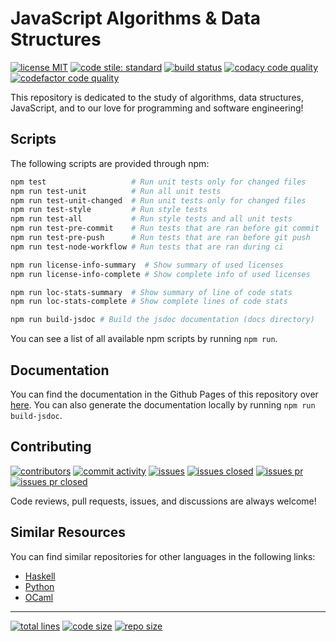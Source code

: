 # JavaScript Algorithms & Data Structures

[![license MIT][1]][2] [![code stile: standard][3]][4] [![build status][9]][10]
[![codacy code quality][5]][6] [![codefactor code quality][7]][8]

This repository is dedicated to the study of algorithms, data structures,
JavaScript, and to our love for programming and software engineering!

## Scripts

The following scripts are provided through npm:

```bash
npm test                   # Run unit tests only for changed files
npm run test-unit          # Run all unit tests
npm run test-unit-changed  # Run unit tests only for changed files
npm run test-style         # Run style tests
npm run test-all           # Run style tests and all unit tests
npm run test-pre-commit    # Run tests that are ran before git commit
npm run test-pre-push      # Run tests that are ran before git push
npm run test-node-workflow # Run tests that are ran during ci

npm run license-info-summary  # Show summary of used licenses
npm run license-info-complete # Show complete info of used licenses

npm run loc-stats-summary  # Show summary of line of code stats
npm run loc-stats-complete # Show complete lines of code stats

npm run build-jsdoc # Build the jsdoc documentation (docs directory)
```

You can see a list of all available npm scripts by running `npm run`.

## Documentation

You can find the documentation in the Github Pages of this repository over [here][102].
You can also generate the documentation locally by running `npm run build-jsdoc`.

## Contributing

[![contributors][25]][26] [![commit activity][27]][28] [![issues][29]][30]
[![issues closed][31]][32] [![issues pr][33]][34] [![issues pr closed][35]][36]

Code reviews, pull requests, issues, and discussions are always welcome!

## Similar Resources

You can find similar repositories for other languages in the following links:

- [Haskell][104]
- [Python][101]
- [OCaml][103]

---

[![total lines][51]][52] [![code size][53]][54] [![repo size][55]][56]

[1]: https://img.shields.io/github/license/jcpedroza/algorithms-and-data-structures-js
[2]: https://en.wikipedia.org/wiki/MIT_License
[3]: https://img.shields.io/badge/code_style-standard-brightgreen.svg
[4]: https://standardjs.com
[5]: https://app.codacy.com/project/badge/Grade/bfbdad3f96c94ce793e9453745d95fd7
[6]: https://www.codacy.com/gh/JCPedroza/algorithms-and-data-structures-js/dashboard?utm_source=github.com&amp;utm_medium=referral&amp;utm_content=JCPedroza/algorithms-and-data-structures-js&amp;utm_campaign=Badge_Grade
[7]: https://www.codefactor.io/repository/github/jcpedroza/algorithms-and-data-structures-js/badge
[8]: https://www.codefactor.io/repository/github/jcpedroza/algorithms-and-data-structures-js
[9]: https://img.shields.io/endpoint.svg?url=https%3A%2F%2Factions-badge.atrox.dev%2Fjcpedroza%2Falgorithms-and-data-structures-js%2Fbadge%3Fref%3Dmain&style=flat
[10]: https://actions-badge.atrox.dev/jcpedroza/algorithms-and-data-structures-js/goto?ref=main

[25]: https://img.shields.io/github/contributors/JCPedroza/algorithms-and-data-structures-js
[26]: https://github.com/JCPedroza/algorithms-and-data-structures-js/graphs/contributors
[27]: https://img.shields.io/github/commit-activity/m/JCPedroza/algorithms-and-data-structures-js
[28]: https://github.com/JCPedroza/algorithms-and-data-structures-js/graphs/commit-activity
[29]: https://img.shields.io/github/issues-raw/JCPedroza/algorithms-and-data-structures-js
[30]: https://github.com/JCPedroza/algorithms-and-data-structures-js/issues
[31]: https://img.shields.io/github/issues-closed-raw/JCPedroza/algorithms-and-data-structures-js
[32]: https://github.com/JCPedroza/algorithms-and-data-structures-js/issues
[33]: https://img.shields.io/github/issues-pr-raw/JCPedroza/algorithms-and-data-structures-js
[34]: https://github.com/JCPedroza/algorithms-and-data-structures-js/pulls
[35]: https://img.shields.io/github/issues-pr-closed-raw/JCPedroza/algorithms-and-data-structures-js
[36]: https://github.com/JCPedroza/algorithms-and-data-structures-js/pulls

[51]: https://img.shields.io/tokei/lines/github/jcpedroza/algorithms-and-data-structures-js
[52]: https://img.shields.io/tokei/lines/github/jcpedroza/algorithms-and-data-structures-js
[53]: https://img.shields.io/github/languages/code-size/jcpedroza/algorithms-and-data-structures-js
[54]: https://img.shields.io/github/languages/code-size/jcpedroza/algorithms-and-data-structures-js
[55]: https://img.shields.io/github/repo-size/jcpedroza/algorithms-and-data-structures-js
[56]: https://img.shields.io/github/repo-size/jcpedroza/algorithms-and-data-structures-js

[101]: https://github.com/JCPedroza/algorithms-and-data-structures-py
[102]: https://jcpedroza.github.io/algorithms-and-data-structures-js
[103]: https://github.com/JCPedroza/algorithms-and-data-structures-ocaml
[104]: https://github.com/JCPedroza/algorithms-and-data-structures-hs
